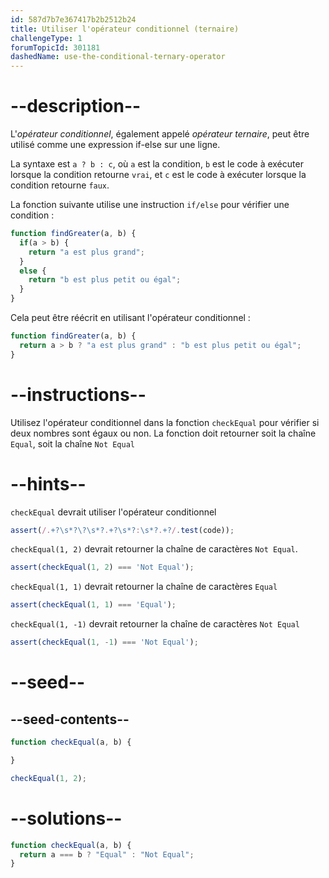 ```yaml
---
id: 587d7b7e367417b2b2512b24
title: Utiliser l'opérateur conditionnel (ternaire)
challengeType: 1
forumTopicId: 301181
dashedName: use-the-conditional-ternary-operator
---
```


# --description--

L'<dfn>opérateur conditionnel</dfn>, également appelé <dfn>opérateur ternaire</dfn>, peut être utilisé comme une expression if-else sur une ligne.

La syntaxe est `a ? b : c`, où `a` est la condition, `b` est le code à exécuter lorsque la condition retourne `vrai`, et `c` est le code à exécuter lorsque la condition retourne `faux`.

La fonction suivante utilise une instruction `if/else` pour vérifier une condition :

```js
function findGreater(a, b) {
  if(a > b) {
    return "a est plus grand";
  }
  else {
    return "b est plus petit ou égal";
  }
}
```

Cela peut être réécrit en utilisant l'opérateur conditionnel :

```js
function findGreater(a, b) {
  return a > b ? "a est plus grand" : "b est plus petit ou égal";
}
```

# --instructions--

Utilisez l'opérateur conditionnel dans la fonction `checkEqual` pour vérifier si deux nombres sont égaux ou non. La fonction doit retourner soit la chaîne `Equal`, soit la chaîne `Not Equal`

# --hints--

`checkEqual` devrait utiliser l'opérateur conditionnel

```js
assert(/.+?\s*?\?\s*?.+?\s*?:\s*?.+?/.test(code));
```

`checkEqual(1, 2)` devrait retourner la chaîne de caractères `Not Equal`.

```js
assert(checkEqual(1, 2) === 'Not Equal');
```

`checkEqual(1, 1)` devrait retourner la chaîne de caractères `Equal`

```js
assert(checkEqual(1, 1) === 'Equal');
```

`checkEqual(1, -1)` devrait retourner la chaîne de caractères `Not Equal`

```js
assert(checkEqual(1, -1) === 'Not Equal');
```

# --seed--

## --seed-contents--

```js
function checkEqual(a, b) {

}

checkEqual(1, 2);
```

# --solutions--

```js
function checkEqual(a, b) {
  return a === b ? "Equal" : "Not Equal";
}
```

